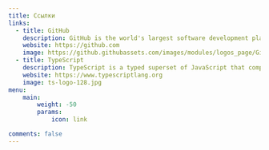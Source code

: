 ```yaml
---
title: Ссылки
links:
  - title: GitHub
    description: GitHub is the world's largest software development platform.
    website: https://github.com
    image: https://github.githubassets.com/images/modules/logos_page/GitHub-Mark.png
  - title: TypeScript
    description: TypeScript is a typed superset of JavaScript that compiles to plain JavaScript.
    website: https://www.typescriptlang.org
    image: ts-logo-128.jpg
menu:
    main: 
        weight: -50
        params:
            icon: link

comments: false
---
```

